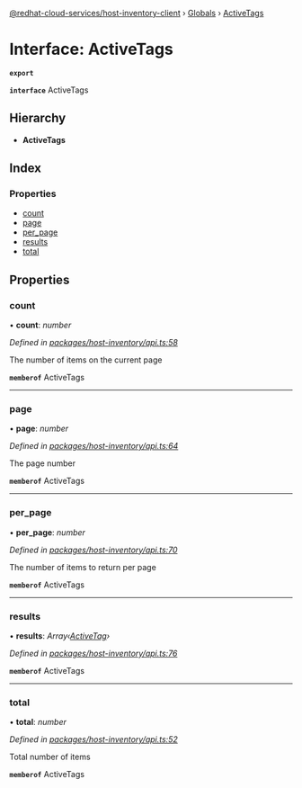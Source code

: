 [@redhat-cloud-services/host-inventory-client](../README.md) › [Globals](../globals.md) › [ActiveTags](activetags.md)

# Interface: ActiveTags

**`export`** 

**`interface`** ActiveTags

## Hierarchy

* **ActiveTags**

## Index

### Properties

* [count](activetags.md#count)
* [page](activetags.md#page)
* [per_page](activetags.md#per_page)
* [results](activetags.md#results)
* [total](activetags.md#total)

## Properties

###  count

• **count**: *number*

*Defined in [packages/host-inventory/api.ts:58](https://github.com/Hyperkid123/javascript-clients/blob/master/packages/host-inventory/api.ts#L58)*

The number of items on the current page

**`memberof`** ActiveTags

___

###  page

• **page**: *number*

*Defined in [packages/host-inventory/api.ts:64](https://github.com/Hyperkid123/javascript-clients/blob/master/packages/host-inventory/api.ts#L64)*

The page number

**`memberof`** ActiveTags

___

###  per_page

• **per_page**: *number*

*Defined in [packages/host-inventory/api.ts:70](https://github.com/Hyperkid123/javascript-clients/blob/master/packages/host-inventory/api.ts#L70)*

The number of items to return per page

**`memberof`** ActiveTags

___

###  results

• **results**: *Array‹[ActiveTag](activetag.md)›*

*Defined in [packages/host-inventory/api.ts:76](https://github.com/Hyperkid123/javascript-clients/blob/master/packages/host-inventory/api.ts#L76)*

**`memberof`** ActiveTags

___

###  total

• **total**: *number*

*Defined in [packages/host-inventory/api.ts:52](https://github.com/Hyperkid123/javascript-clients/blob/master/packages/host-inventory/api.ts#L52)*

Total number of items

**`memberof`** ActiveTags
